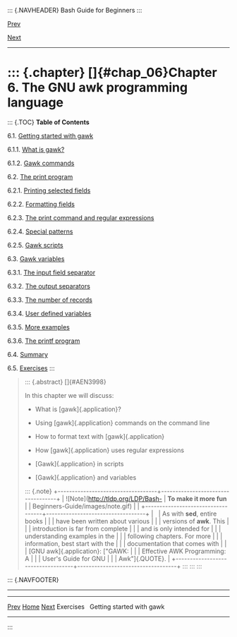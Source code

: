 ::: {.NAVHEADER}
Bash Guide for Beginners
:::

[Prev](sect_05_05.md)

[Next](sect_06_01.md)

------------------------------------------------------------------------

::: {.chapter}
[]{#chap_06}Chapter 6. The GNU awk programming language
=======================================================

::: {.TOC}
**Table of Contents**

6.1. [Getting started with gawk](sect_06_01.md)

6.1.1. [What is gawk?](sect_06_01.md#sect_06_01_01)

6.1.2. [Gawk commands](sect_06_01.md#sect_06_01_02)

6.2. [The print program](sect_06_02.md)

6.2.1. [Printing selected fields](sect_06_02.md#sect_06_02_01)

6.2.2. [Formatting fields](sect_06_02.md#sect_06_02_02)

6.2.3. [The print command and regular
expressions](sect_06_02.md#sect_06_02_03)

6.2.4. [Special patterns](sect_06_02.md#sect_06_02_04)

6.2.5. [Gawk scripts](sect_06_02.md#sect_06_02_05)

6.3. [Gawk variables](sect_06_03.md)

6.3.1. [The input field separator](sect_06_03.md#sect_06_03_01)

6.3.2. [The output separators](sect_06_03.md#sect_06_03_02)

6.3.3. [The number of records](sect_06_03.md#sect_06_03_03)

6.3.4. [User defined variables](sect_06_03.md#sect_06_03_04)

6.3.5. [More examples](sect_06_03.md#sect_06_03_05)

6.3.6. [The printf program](sect_06_03.md#sect_06_03_06)

6.4. [Summary](sect_06_04.md)

6.5. [Exercises](sect_06_05.md)
:::

> ::: {.abstract}
> []{#AEN3998}
>
> In this chapter we will discuss:
>
> -   What is [gawk]{.application}?
>
> -   Using [gawk]{.application} commands on the command line
>
> -   How to format text with [gawk]{.application}
>
> -   How [gawk]{.application} uses regular expressions
>
> -   [Gawk]{.application} in scripts
>
> -   [Gawk]{.application} and variables
>
> ::: {.note}
> +-----------------------------------+-----------------------------------+
> | ![Note](http://tldp.org/LDP/Bash- | **To make it more fun**           |
> | Beginners-Guide/images/note.gif)  |                                   |
> +-----------------------------------+-----------------------------------+
> |                                   | As with **sed**, entire books     |
> |                                   | have been written about various   |
> |                                   | versions of **awk**. This         |
> |                                   | introduction is far from complete |
> |                                   | and is only intended for          |
> |                                   | understanding examples in the     |
> |                                   | following chapters. For more      |
> |                                   | information, best start with the  |
> |                                   | documentation that comes with     |
> |                                   | [GNU awk]{.application}: [\"GAWK: |
> |                                   | Effective AWK Programming: A      |
> |                                   | User\'s Guide for GNU             |
> |                                   | Awk\"]{.QUOTE}.                   |
> +-----------------------------------+-----------------------------------+
> :::
> :::
:::

::: {.NAVFOOTER}

------------------------------------------------------------------------

  ------------------------- -------------------- ---------------------------
  [Prev](sect_05_05.md)    [Home](index.md)      [Next](sect_06_01.md)
  Exercises                                        Getting started with gawk
  ------------------------- -------------------- ---------------------------
:::
